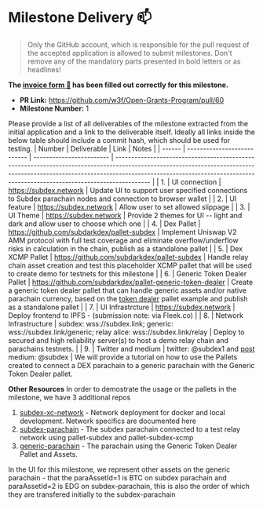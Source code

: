 # Milestone Delivery :mailbox:

> Only the GitHub account, which is responsible for the pull request of the accepted application is allowed to submit milestones. Don't remove any of the mandatory parts presented in bold letters or as headlines!

**The [invoice form :pencil:](https://forms.gle/8Wx7nxtq8fKrsuEz8) has been filled out correctly for this milestone.**  

* **PR Link:** https://github.com/w3f/Open-Grants-Program/pull/60 
* **Milestone Number:** 1 

Please provide a list of all deliverables of the milestone extracted from the initial application and a link to the deliverable itself. Ideally all links inside the below table should include a commit hash, which should be used for testing.
| Number | Deliverable                 | Link  | Notes                                                                                                                                                                                                                                                                 |
| ------ | --------------------------- | ------------------------ | ----------------------------------------------------------------------------------------------------------------------------------------------------------------------------------------------------------------------------------------------------- |
| 1.     | UI connection               | https://subdex.network | Update UI to support user specified connections to Subdex parachain nodes and connection to browser wallet                                                                                                                                                                    |
| 2.     | UI feature                  | https://subdex.network | Allow user to set allowed slippage                                                                                                                                                                                                                                            |
| 3.     | UI Theme                    | https://subdex.network | Provide 2 themes for UI -- light and dark and allow user to choose which one                                                                                                                                                                                                  |
| 4.     | Dex Pallet                  | https://github.com/subdarkdex/pallet-subdex | Implement Uniswap V2 AMM protocol with full test coverage and eliminate overflow/underflow risks in calculation in the chain, publish as a standalone pallet                                                                                                                  |
| 5.     | Dex XCMP Pallet             | https://github.com/subdarkdex/pallet-subdex | Handle relay chain asset creation and test this placeholder XCMP pallet that will be used to create demo for testnets for this milestone                                                                                                                                      |
| 6.     | Generic Token Dealer Pallet | https://github.com/subdarkdex/pallet-generic-token-dealer |  Create a generic token dealer pallet that can handle generic assets and/or native parachain currency, based on the [token dealer](https://github.com/paritytech/cumulus/tree/master/rococo-parachains/pallets/token-dealer) pallet example and publish as a standalone pallet |
| 7.     | UI Infrastrcture            | https://subdex.network | Deploy frontend to IPFS - (submission note: via Fleek.co)                                                                                                                                                                                                                                                       |
| 8.     | Network Infrastructure      | subdex: wss://subdex.link; generic: wss://subdex.link/generic; relay alice: wss://subdex.link/relay | Deploy to secured and high reliability server(s) to host a demo relay chain and parachains testnets.      |
| 9. | Twitter and medium | twitter: @subdex1 and [post](https://medium.com/@subdex/subdex-milestone-1-delivery-c87ca9b6b159) medium: @subdex | We will provide a tutorial on how to use the Pallets created to connect a DEX parachain to a generic parachain with the Generic Token Dealer pallet.

**Other Resources**
In order to demostrate the usage or the pallets in the milestone, we have 3 additional repos 
1. [subdex-xc-network](https://github.com/subdarkdex/subdex-xc-network) - Network deployment for docker and local development. Network specifics are documented here
1. [subdex-parachain](https://github.com/subdarkdex/subdex-parachain) - The subdex parachain connected to a test relay network using pallet-subdex and pallet-subdex-xcmp
1. [generic-parachain](https://github.com/subdarkdex/generic-parachain) - The parachain using the Generic Token Dealer Pallet and Assets. 

In the UI for this milestone, we represent other assets on the generic parachain - that the paraAssetId=1 is BTC on subdex parachain and paraAssetId=2 is EDG on subdex-parachain, this is also the order of which they are transfered
initially to the subdex-parachain
